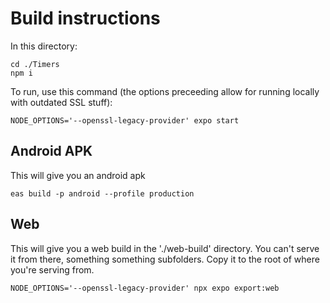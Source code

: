 # Build instructions

In this directory:
```
cd ./Timers
npm i
```

To run, use this command (the options preceeding allow for running locally with outdated SSL stuff):
```
NODE_OPTIONS='--openssl-legacy-provider' expo start
```

## Android APK
This will give you an android apk
```
eas build -p android --profile production
```

## Web
This will give you a web build in the './web-build' directory. You can't serve it from there, something something subfolders. Copy it to the root of where you're serving from.
```
NODE_OPTIONS='--openssl-legacy-provider' npx expo export:web
```